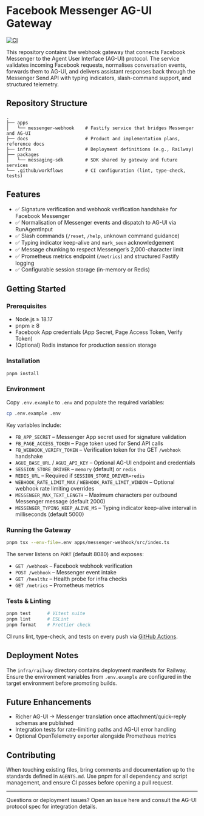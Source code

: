# Facebook Messenger AG-UI Gateway

[![CI](https://github.com/contextablemark/facebook-messenger-agui-client/actions/workflows/ci.yml/badge.svg)](https://github.com/contextablemark/facebook-messenger-agui-client/actions/workflows/ci.yml)

This repository contains the webhook gateway that connects Facebook Messenger to the Agent User Interface (AG-UI) protocol. The service validates incoming Facebook requests, normalises conversation events, forwards them to AG-UI, and delivers assistant responses back through the Messenger Send API with typing indicators, slash-command support, and structured telemetry.

## Repository Structure

```
.
├── apps
│   └── messenger-webhook    # Fastify service that bridges Messenger and AG-UI
├── docs                     # Product and implementation plans, reference docs
├── infra                    # Deployment definitions (e.g., Railway)
├── packages
│   └── messaging-sdk        # SDK shared by gateway and future services
└── .github/workflows        # CI configuration (lint, type-check, tests)
```

## Features

- ✅ Signature verification and webhook verification handshake for Facebook Messenger
- ✅ Normalisation of Messenger events and dispatch to AG-UI via RunAgentInput
- ✅ Slash commands (`/reset`, `/help`, unknown command guidance)
- ✅ Typing indicator keep-alive and `mark_seen` acknowledgement
- ✅ Message chunking to respect Messenger’s 2,000-character limit
- ✅ Prometheus metrics endpoint (`/metrics`) and structured Fastify logging
- ✅ Configurable session storage (in-memory or Redis)

## Getting Started

### Prerequisites

- Node.js ≥ 18.17
- pnpm ≥ 8
- Facebook App credentials (App Secret, Page Access Token, Verify Token)
- (Optional) Redis instance for production session storage

### Installation

```bash
pnpm install
```

### Environment

Copy `.env.example` to `.env` and populate the required variables:

```bash
cp .env.example .env
```

Key variables include:

- `FB_APP_SECRET` – Messenger App secret used for signature validation
- `FB_PAGE_ACCESS_TOKEN` – Page token used for Send API calls
- `FB_WEBHOOK_VERIFY_TOKEN` – Verification token for the GET `/webhook` handshake
- `AGUI_BASE_URL` / `AGUI_API_KEY` – Optional AG-UI endpoint and credentials
- `SESSION_STORE_DRIVER` – `memory` (default) or `redis`
- `REDIS_URL` – Required if `SESSION_STORE_DRIVER=redis`
- `WEBHOOK_RATE_LIMIT_MAX` / `WEBHOOK_RATE_LIMIT_WINDOW` – Optional webhook rate limiting overrides
- `MESSENGER_MAX_TEXT_LENGTH` – Maximum characters per outbound Messenger message (default 2000)
- `MESSENGER_TYPING_KEEP_ALIVE_MS` – Typing indicator keep-alive interval in milliseconds (default 5000)

### Running the Gateway

```bash
pnpm tsx --env-file=.env apps/messenger-webhook/src/index.ts
```

The server listens on `PORT` (default 8080) and exposes:

- `GET /webhook` – Facebook webhook verification
- `POST /webhook` – Messenger event intake
- `GET /healthz` – Health probe for infra checks
- `GET /metrics` – Prometheus metrics

### Tests & Linting

```bash
pnpm test      # Vitest suite
pnpm lint      # ESLint
pnpm format    # Prettier check
```

CI runs lint, type-check, and tests on every push via [GitHub Actions](https://github.com/contextablemark/facebook-messenger-agui-client/actions/workflows/ci.yml).

## Deployment Notes

The `infra/railway` directory contains deployment manifests for Railway. Ensure the environment variables from `.env.example` are configured in the target environment before promoting builds.

## Future Enhancements

- Richer AG-UI → Messenger translation once attachment/quick-reply schemas are published
- Integration tests for rate-limiting paths and AG-UI error handling
- Optional OpenTelemetry exporter alongside Prometheus metrics

## Contributing

When touching existing files, bring comments and documentation up to the standards defined in `AGENTS.md`. Use pnpm for all dependency and script management, and ensure CI passes before opening a pull request.

---

Questions or deployment issues? Open an issue here and consult the AG-UI protocol spec for integration details.
